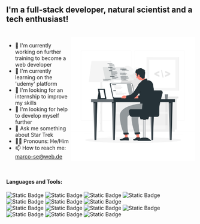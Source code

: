 
## I'm a full-stack developer, natural scientist and a tech enthusiast! 

<br>

<img src="https://github.com/MaSem87/MaSem87/blob/master/Programming-rafiki.png" width="330px" height="330px" align="right"/>

- 🔭 I'm currently working on further training to become a web developer
- 🌱 I'm currently learning on the 'udemy' platform
- 👯 I'm looking for an internship to improve my skills
- 🤔 I'm looking for help to develop myself further
- 💬 Ask me something about Star Trek
- 👨🏻 Pronouns: He/Him
- 📫 How to reach me: marco-se@web.de

<br>


#### Languages and Tools:

![Static Badge](https://img.shields.io/badge/Python-black?logo=python)
![Static Badge](https://img.shields.io/badge/JavaScript-black?logo=javascript)
![Static Badge](https://img.shields.io/badge/Django-black?logo=django)
![Static Badge](https://img.shields.io/badge/HTML-black?logo=html5)
![Static Badge](https://img.shields.io/badge/CSS-black?logo=css3)
![Static Badge](https://img.shields.io/badge/jQuery-black?logo=jQuery)
![Static Badge](https://img.shields.io/badge/Bootstrap-black?logo=Bootstrap)
<br>
![Static Badge](https://img.shields.io/badge/PostGreSQL-black?logo=PostGreSQL)
![Static Badge](https://img.shields.io/badge/MySQL-black?logo=mysql)
![Static Badge](https://img.shields.io/badge/PHP-black?logo=PHP)
![Static Badge](https://img.shields.io/badge/Wordpress-black?logo=Wordpress)
![Static Badge](https://img.shields.io/badge/PHP-black?logo=PHP)
![Static Badge](https://img.shields.io/badge/Git-black?logo=GIT)
![Static Badge](https://img.shields.io/badge/GitHub-black?logo=GITHUB)



